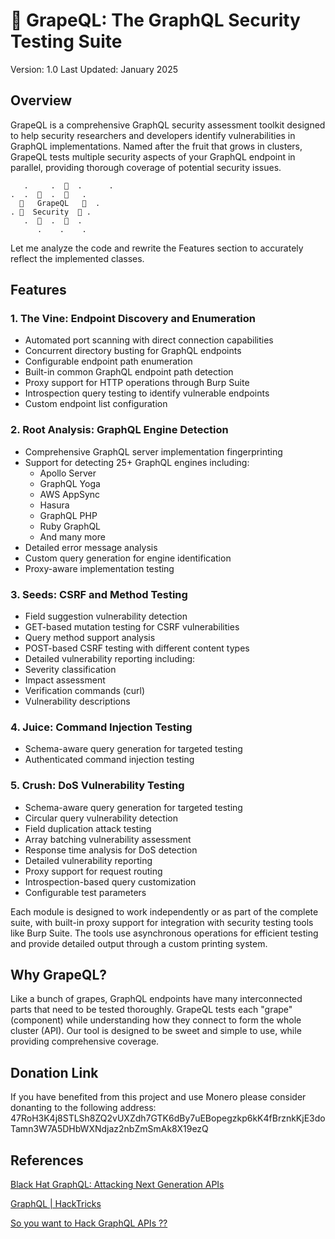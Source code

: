# 🍇 GrapeQL: The GraphQL Security Testing Suite

Version: 1.0
Last Updated: January 2025

## Overview
GrapeQL is a comprehensive GraphQL security assessment toolkit designed to help security researchers and developers identify vulnerabilities in GraphQL implementations. Named after the fruit that grows in clusters, GrapeQL tests multiple security aspects of your GraphQL endpoint in parallel, providing thorough coverage of potential security issues.

```ascii
   .     .  🍇  .      .
.  .  🍇  .  🍇   .    
  🍇   GrapeQL   🍇  .  
. 🍇  Security  🍇 .   
   .  🍇  .  🍇  .     
      .    .    .      
```

Let me analyze the code and rewrite the Features section to accurately reflect the implemented classes.



## Features

### 1. The Vine: Endpoint Discovery and Enumeration

- Automated port scanning with direct connection capabilities
- Concurrent directory busting for GraphQL endpoints
- Configurable endpoint path enumeration
- Built-in common GraphQL endpoint path detection
- Proxy support for HTTP operations through Burp Suite
- Introspection query testing to identify vulnerable endpoints
- Custom endpoint list configuration

### 2. Root Analysis: GraphQL Engine Detection

- Comprehensive GraphQL server implementation fingerprinting
- Support for detecting 25+ GraphQL engines including:
  - Apollo Server
  - GraphQL Yoga
  - AWS AppSync
  - Hasura
  - GraphQL PHP
  - Ruby GraphQL
  - And many more
- Detailed error message analysis
- Custom query generation for engine identification
- Proxy-aware implementation testing

### 3. Seeds: CSRF and Method Testing

- Field suggestion vulnerability detection
- GET-based mutation testing for CSRF vulnerabilities
- Query method support analysis
- POST-based CSRF testing with different content types
- Detailed vulnerability reporting including:
- Severity classification
- Impact assessment
- Verification commands (curl)
- Vulnerability descriptions

### 4. Juice: Command Injection Testing

- Schema-aware query generation for targeted testing
- Authenticated command injection testing

### 5. Crush: DoS Vulnerability Testing

- Schema-aware query generation for targeted testing
- Circular query vulnerability detection
- Field duplication attack testing
- Array batching vulnerability assessment
- Response time analysis for DoS detection
- Detailed vulnerability reporting
- Proxy support for request routing
- Introspection-based query customization
- Configurable test parameters

Each module is designed to work independently or as part of the complete suite, with built-in proxy support for integration with security testing tools like Burp Suite. The tools use asynchronous operations for efficient testing and provide detailed output through a custom printing system.

## Why GrapeQL?

Like a bunch of grapes, GraphQL endpoints have many interconnected parts that need to be tested thoroughly. GrapeQL tests each "grape" (component) while understanding how they connect to form the whole cluster (API). Our tool is designed to be sweet and simple to use, while providing comprehensive coverage.

## Donation Link

If you have benefited from this project and use Monero please consider donanting to the following address:
47RoH3K4j8STLSh8ZQ2vUXZdh7GTK6dBy7uEBopegzkp6kK4fBrznkKjE3doTamn3W7A5DHbWXNdjaz2nbZmSmAk8X19ezQ

## References

[Black Hat GraphQL: Attacking Next Generation APIs](https://www.amazon.ca/Black-Hat-GraphQL-Attacking-Generation/dp/1718502842/ref=sr_1_1?crid=2RWOVMS6ZU37K&dib=eyJ2IjoiMSJ9.zi2F-G8cD7sWGnrOzCNkvFjddnK2D59sNLYKIZ8QJK9V3QbeUo7VBlnzXEGX82jYpv1QMXAC0C_4kj4Y0MXiv3KNl53mvu7qPjJQBM0vOWgc_1Et6Jl2-P6wzubxEb1GsrPwYrpP90ANX0YhXvach8Opmb4sAG5QinlPdH111nP77cxVKPXKbnbNoWtRaF8EqDISUcmgWQncANYpzbCxe3s2_wcco0jgqCC0t5JwLcenRfLWpBZIsYPOc4ze_V7WhN2NRitIJhcRcHeD1WSjkDF6oR82x8ICn5IRe6fcyFk.bieYcTT6FhT1u0tO01xkxQlbB9LSAxe6PJE-MkhLcUM&dib_tag=se&keywords=black+hat+graphql&qid=1729479754&sprefix=blackhat+gra%2Caps%2C237&sr=8-1)

[GraphQL | HackTricks](https://book.hacktricks.xyz/network-services-pentesting/pentesting-web/graphql)

[So you want to Hack GraphQL APIs ??](https://www.youtube.com/watch?v=OOztEJu0Vts)
